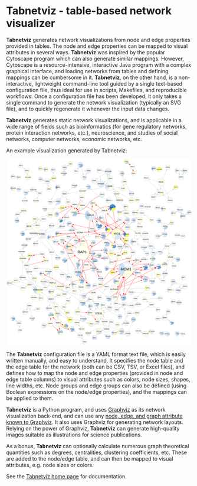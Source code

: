 # Tabnetviz - table-based network visualizer

**Tabnetviz** generates network visualizations from node and edge
properties provided in tables. The node and edge properties can be
mapped to visual attributes in several ways. **Tabnetviz** was
inspired by the popular Cytoscape program which can also generate
similar mappings. However, Cytoscape is a resource-intensive,
interactive Java program with a complex graphical interface, and
loading networks from tables and defining mappings can be cumbersome
in it. **Tabnetviz**, on the other hand, is a non-interactive,
lightweight command-line tool guided by a single text-based
configuration file, thus ideal for use in scripts, Makefiles, and
reproducible workflows. Once a configuration file has been developed,
it only takes a single command to generate the network visualization
(typically an SVG file), and to quickly regenerate it whenever the
input data changes.

**Tabnetviz** generates static network visualizations, and is
applicable in a wide range of fields such as bioinformatics (for gene
regulatory networks, protein interaction networks, etc.),
neuroscience, and studies of social networks, computer networks,
economic networks, etc.

An example visualization generated by Tabnetviz:

![network](https://raw.githubusercontent.com/aszilagyi/tabnetviz/master/docs/galFiltered.svg)

The **Tabnetviz** configuration file is a YAML format text file, which
is easily written manually, and easy to understand. It specifies the
node table and the edge table for the network (both can be CSV, TSV,
or Excel files), and defines how to map the node and edge properties
(provided in node and edge table columns) to visual attributes such as
colors, node sizes, shapes, line widths, etc. Node groups and edge
groups can also be defined (using Boolean expressions on the node/edge
properties), and the mappings can be applied to them.

**Tabnetviz** is a Python program, and uses
[Graphviz](http://www.graphviz.org/) as its network visualization
back-end, and can use any [node, edge, and graph attribute known to
Graphviz](https://www.graphviz.org/doc/info/attrs.html). It also uses
Graphviz for generating network layouts. Relying on the power of
Graphviz, **Tabnetviz** can generate high-quality images suitable as
illustrations for science publications.

As a bonus, **Tabnetviz** can optionally calculate numerous graph
theoretical quantities such as degrees, centralities, clustering
coefficients, etc. These are added to the node/edge table, and can
then be mapped to visual attributes, e.g. node sizes or colors.

See the [Tabnetviz home page](https://git.io/tabnetviz) for documentation.
